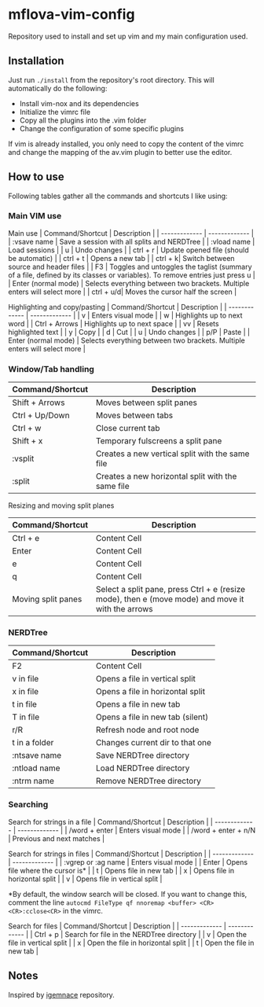 # mflova-vim-config

Repository used to install and set up vim and my main configuration used.

## Installation

Just run `./install` from the repository's root directory. This will
automatically do the following:
- Install vim-nox and its dependencies
- Initialize the vimrc file
- Copy all the plugins into the .vim folder
- Change the configuration of some specific plugins

If vim is already installed, you only need to copy the content of the vimrc and change the mapping of the av.vim plugin to better use the editor.

## How to use
Following tables gather all the commands and shortcuts I like using:

### Main VIM use
Main use
| Command/Shortcut  | Description |
| ------------- | ------------- |
|  :vsave name | Save a session with all splits and NERDTree  |
|  :vload name | Load sessions  |
|  u | Undo changes  |
|  ctrl + r |  Update opened file (should be automatic) |
|  ctrl + t | Opens a new tab  |
|   ctrl + k| Switch between source and header files  |
|  F3 | Toggles and untoggles the taglist (summary of a file, defined by its classes or variables). To remove entries just press u  |
|   Enter (normal mode) | Selects everything between two brackets. Multiple enters will select more  |
|   ctrl + u/d| Moves the cursor half the screen  |

Highlighting and copy/pasting
| Command/Shortcut  | Description |
| ------------- | ------------- |
| v  | Enters visual mode  |
| w  | Highlights up to next word  |
| Ctrl + Arrows | Highlights up to next space  |
| vv  | Resets highlighted text  |
| y  | Copy  |
| d  | Cut  |
|  u | Undo changes  |
| p/P  | Paste  |
| Enter (normal mode)  | Selects everything between two brackets. Multiple enters will select more  |


### Window/Tab handling

| Command/Shortcut  | Description |
| ------------- | ------------- |
| Shift + Arrows  | Moves between split panes  |
| Ctrl + Up/Down  | Moves between tabs  |
| Ctrl + w  | Close current tab  |
| Shift + x  | Temporary fulscreens a split pane  |
| :vsplit  | Creates a new vertical split with the same file  |
| :split  | Creates a new horizontal split with the same file  |

Resizing and moving split planes

| Command/Shortcut  | Description |
| ------------- | ------------- |
| Ctrl + e  | Content Cell  |
| Enter  | Content Cell  |
| e  | Content Cell  |
| q  | Content Cell  |
| Moving split panes  | Select a split pane, press Ctrl + e (resize mode), then e (move mode) and move it with the arrows  |


### NERDTree

| Command/Shortcut  | Description |
| ------------- | ------------- |
| F2  | Content Cell  |
| v in file  | Opens a file in vertical split  |
| x in file  | Opens a file in horizontal split  |
| t in file  | Opens a file in new tab  |
| T in file  | Opens a file in new tab (silent)  |
| r/R  | Refresh node and root node  |
| t in a folder  | Changes current dir to that one  |
| :ntsave name | Save NERDTree directory  |
| :ntload name  | Load NERDTree directory  |
| :ntrm name  | Remove NERDTree directory  |


### Searching

Search for strings in a file
| Command/Shortcut  | Description |
| ------------- | ------------- |
| /word + enter  | Enters visual mode  |
| /word + enter + n/N  | Previous and next matches  |

Search for strings in files
| Command/Shortcut  | Description |
| ------------- | ------------- |
| :vgrep or :ag name  | Enters visual mode  |
| Enter  | Opens file where the cursor is*  |
| t  | Opens file in new tab  |
| x  | Opens file in horizontal split  |
| v  | Opens file in vertical split  |

*By default, the window search will be closed. If you want to change this, comment the line `autocmd FileType qf nnoremap <buffer> <CR> <CR>:cclose<CR>` in the vimrc.

Search for files
| Command/Shortcut  | Description |
| ------------- | ------------- |
| Ctrl + p | Search for file in the NERDTree directory   |
| v | Open the file in vertical split   |
| x |  Open the file in horizontal split  |
| t |  Open the file in new tab  |




## Notes           

Inspired by [igemnace][1] repository.

[1]: https://github.com/igemnace/vim-config